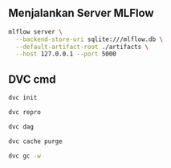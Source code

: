 ## Menjalankan Server MLFlow

```bash
mlflow server \
  --backend-store-uri sqlite:///mlflow.db \
  --default-artifact-root ./artifacts \
  --host 127.0.0.1 --port 5000
```

## DVC cmd

```bash
dvc init

dvc repro

dvc dag

dvc cache purge

dvc gc -w

```
